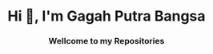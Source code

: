 <h1 align="center">Hi 👋, I'm Gagah Putra Bangsa</h1>
<h3 align="center">Wellcome to my Repositories</h3>
